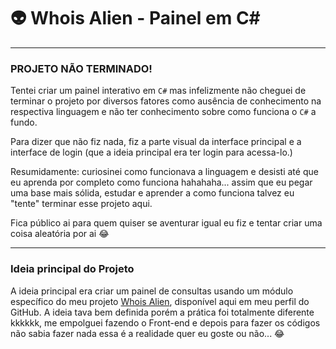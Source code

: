 # 👽 Whois Alien - Painel em C#

---


### PROJETO NÃO TERMINADO!





Tentei criar um painel interativo em `C#` mas infelizmente não cheguei de terminar o projeto por diversos fatores como ausência de conhecimento na respectiva linguagem e não ter conhecimento sobre como funciona o `C#` a fundo.

Para dizer que não fiz nada, fiz a parte visual da interface principal e a interface de login (que a ideia principal era ter login para acessa-lo.) 

Resumidamente: curiosinei como funcionava a linguagem e desisti até que eu aprenda por completo como funciona hahahaha... assim que eu pegar uma base mais sólida, estudar e aprender a como funciona talvez eu "tente" terminar esse projeto aqui.

Fica público ai para quem quiser se aventurar igual eu fiz e tentar criar uma coisa aleatória por ai 😂

---

### Ideia principal do Projeto

A ideia principal era criar um painel de consultas usando um módulo específico do meu projeto [Whois Alien](https://github.com/christopherrissardi/Whois-Alien-Bot), disponível aqui em meu perfil do GitHub. A ideia tava bem definida porém a prática foi totalmente diferente kkkkkk, me empolguei fazendo o Front-end e depois para fazer os códigos não sabia fazer nada essa é a realidade quer eu goste ou não... 😂
